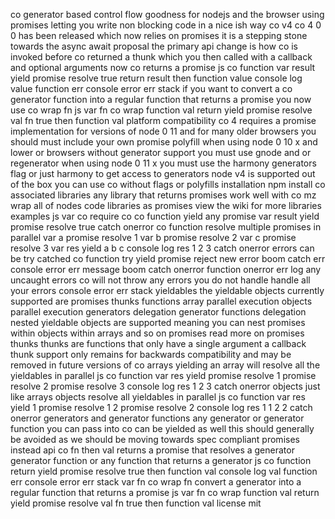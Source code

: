 co generator based control flow goodness for nodejs and the browser using promises letting you write non blocking code in a nice ish way co v4 co 4 0 0 has been released which now relies on promises it is a stepping stone towards the async await proposal the primary api change is how co is invoked before co returned a thunk which you then called with a callback and optional arguments now co returns a promise js co function var result yield promise resolve true return result then function value console log value function err console error err stack if you want to convert a co generator function into a regular function that returns a promise you now use co wrap fn js var fn co wrap function val return yield promise resolve val fn true then function val platform compatibility co 4 requires a promise implementation for versions of node 0 11 and for many older browsers you should must include your own promise polyfill when using node 0 10 x and lower or browsers without generator support you must use gnode and or regenerator when using node 0 11 x you must use the harmony generators flag or just harmony to get access to generators node v4 is supported out of the box you can use co without flags or polyfills installation npm install co associated libraries any library that returns promises work well with co mz wrap all of nodes code libraries as promises view the wiki for more libraries examples js var co require co co function yield any promise var result yield promise resolve true catch onerror co function resolve multiple promises in parallel var a promise resolve 1 var b promise resolve 2 var c promise resolve 3 var res yield a b c console log res 1 2 3 catch onerror errors can be try catched co function try yield promise reject new error boom catch err console error err message boom catch onerror function onerror err log any uncaught errors co will not throw any errors you do not handle handle all your errors console error err stack yieldables the yieldable objects currently supported are promises thunks functions array parallel execution objects parallel execution generators delegation generator functions delegation nested yieldable objects are supported meaning you can nest promises within objects within arrays and so on promises read more on promises thunks thunks are functions that only have a single argument a callback thunk support only remains for backwards compatibility and may be removed in future versions of co arrays yielding an array will resolve all the yieldables in parallel js co function var res yield promise resolve 1 promise resolve 2 promise resolve 3 console log res 1 2 3 catch onerror objects just like arrays objects resolve all yieldables in parallel js co function var res yield 1 promise resolve 1 2 promise resolve 2 console log res 1 1 2 2 catch onerror generators and generator functions any generator or generator function you can pass into co can be yielded as well this should generally be avoided as we should be moving towards spec compliant promises instead api co fn then val returns a promise that resolves a generator generator function or any function that returns a generator js co function return yield promise resolve true then function val console log val function err console error err stack var fn co wrap fn convert a generator into a regular function that returns a promise js var fn co wrap function val return yield promise resolve val fn true then function val license mit